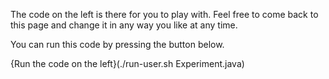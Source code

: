 The code on the left is there for you to play with. Feel free to come back to this page and change it in any way you like at any time.

You can run this code by pressing the button below.

{Run the code on the left}(./run-user.sh Experiment.java)
